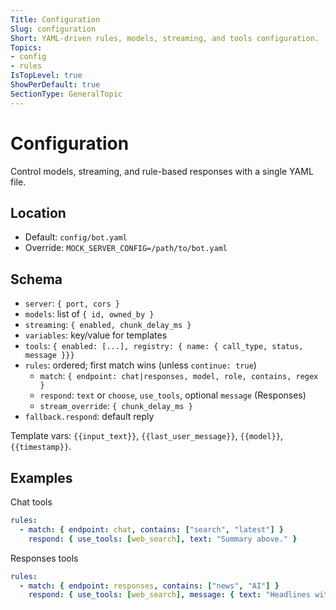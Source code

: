 ```yaml
---
Title: Configuration
Slug: configuration
Short: YAML-driven rules, models, streaming, and tools configuration.
Topics:
- config
- rules
IsTopLevel: true
ShowPerDefault: true
SectionType: GeneralTopic
---
```


# Configuration

Control models, streaming, and rule-based responses with a single YAML file.

## Location
- Default: `config/bot.yaml`
- Override: `MOCK_SERVER_CONFIG=/path/to/bot.yaml`

## Schema
- `server`: `{ port, cors }`
- `models`: list of `{ id, owned_by }`
- `streaming`: `{ enabled, chunk_delay_ms }`
- `variables`: key/value for templates
- `tools`: `{ enabled: [...], registry: { name: { call_type, status, message }}}`
- `rules`: ordered; first match wins (unless `continue: true`)
  - `match`: `{ endpoint: chat|responses, model, role, contains, regex }`
  - `respond`: `text` or `choose`, `use_tools`, optional `message` (Responses)
  - `stream_override`: `{ chunk_delay_ms }`
- `fallback.respond`: default reply

Template vars: `{{input_text}}`, `{{last_user_message}}`, `{{model}}`, `{{timestamp}}`.

## Examples
Chat tools
```yaml
rules:
  - match: { endpoint: chat, contains: ["search", "latest"] }
    respond: { use_tools: [web_search], text: "Summary above." }
```

Responses tools
```yaml
rules:
  - match: { endpoint: responses, contains: ["news", "AI"] }
    respond: { use_tools: [web_search], message: { text: "Headlines with citations." } }
```

